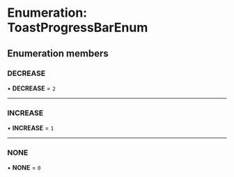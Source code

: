 # Enumeration: ToastProgressBarEnum

## Enumeration members

### DECREASE

• **DECREASE** = `2`

___

### INCREASE

• **INCREASE** = `1`

___

### NONE

• **NONE** = `0`
